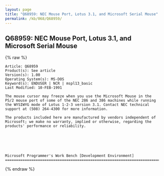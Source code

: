 ```yaml
---
layout: page
title: "Q68959: NEC Mouse Port, Lotus 3.1, and Microsoft Serial Mouse"
permalink: /kb/068/Q68959/
---
```


## Q68959: NEC Mouse Port, Lotus 3.1, and Microsoft Serial Mouse

{% raw %}

	Article: Q68959
	Product(s): See article
	Version(s): 1.00
	Operating System(s): MS-DOS
	Keyword(s): ENDUSER | NCR | mspl13_basic
	Last Modified: 10-FEB-1991
	
	The mouse cursor may freeze when you use the Microsoft Mouse in the
	PS/2 mouse port of some of the NEC 286 and 386 machines while running
	the WYSIWYG mode of Lotus 1-2-3 version 3.1. Contact NEC technical
	support at (508) 264-4300 for more information.
	
	The products included here are manufactured by vendors independent of
	Microsoft; we make no warranty, implied or otherwise, regarding the
	products' performance or reliability.
	
	
	
	
	
	
	Microsoft Programmer's Work Bench [Development Environment]
	=============================================================================

{% endraw %}
